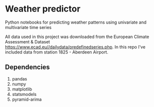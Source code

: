 <h1> Weather predictor </h1>
Python notebooks for predicting weather patterns using univariate and multivariate time series

All data used in this project was downloaded from the European Climate Assessment & Dataset 
https://www.ecad.eu//dailydata/predefinedseries.php. In this repo I've included data from
 station 1825 - Aberdeen Airport.

<h2> Dependencies </h2> 

1. pandas
2. numpy
3. matplotlib
4. statsmodels
5. pyramid-arima
